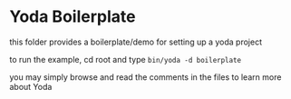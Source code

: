# Yoda Boilerplate

this folder provides a boilerplate/demo for setting up a yoda project

to run the example, cd root and type `bin/yoda -d boilerplate`

you may simply browse and read the comments in the files to learn more about Yoda
